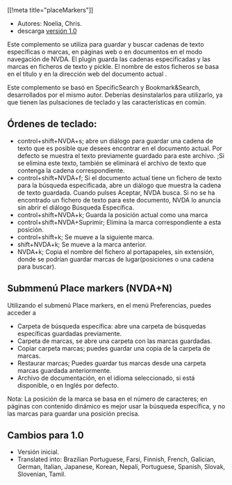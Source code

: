 [[!meta title="placeMarkers"]]

* Autores: Noelia, Chris.
* descarga [versión 1.0][1]

Este complemento se utiliza para guardar y buscar cadenas de texto
específicas o marcas, en páginas web o en documentos en el modo navegación
de NVDA.  El plugin guarda las cadenas especificadas y las marcas en
ficheros de texto y pickle. El nombre de estos ficheros se basa en el título
y en la dirección web del documento actual .

Este complemento se basó en SpecificSearch y Bookmark&Search, desarrollados
por el mismo autor. Deberías desinstalarlos para utilizarlo, ya que tienen
las pulsaciones de teclado y las características en común.

## Órdenes de teclado: ##

*	control+shift+NVDA+s; abre un diálogo para guardar una cadena de texto que
  es posible que desees encontrar en el documento actual. Por defecto se
  muestra el texto previamente guardado para este archivo. ;Si se elimina
  este texto, también se eliminará el archivo de texto que contenga la
  cadena correspondiente.
*	control+shift+NVDA+f; Si el documento actual tiene un fichero de texto
  para la búsqueda especificada, abre un diálogo que muestra la cadena de
  texto guardada. Cuando pulses Aceptar, NVDA busca. Si no se ha encontrado
  un fichero de texto para este documento, NVDA lo anuncia sin abrir el
  diálogo Búsqueda Específica.
*	control+shift+NVDA+k; Guarda la posición actual como una marca
*	control+shift+NVDA+Suprimir; Elimina la marca correspondiente a esta
  posición.
*	control+shift+k; Se mueve a la siguiente marca.
*	shift+NVDA+k; Se mueve a la marca anterior.
*	NVDA+k; Copia el nombre del fichero al portapapeles, sin extensión, donde
  se podrían guardar marcas de lugar(posiciones o una cadena para buscar).

## Submmenú Place markers (NVDA+N) ##

Utilizando el submenú Place markers, en el menú Preferencias, puedes acceder
a 

*	Carpeta de búsqueda específica: abre una carpeta de búsquedas específicas
  guardadas previamente.
*	Carpeta de marcas, se abre una carpeta con las marcas guardadas.
*	Copiar carpeta marcas; puedes guardar una copia de la carpeta de marcas.
*	Restaurar marcas; Puedes guardar tus marcas desde una carpeta marcas
  guardada anteriormente.
*	Archivo de documentación, en el idioma seleccionado, si está disponible, o
  en Inglés por defecto.

Nota: La posición de la marca se basa en el número de caracteres; en páginas
con contenido dinámico es mejor usar la búsqueda específica, y no las marcas
para guardar una posición precisa.

## Cambios para 1.0 ##
* Versión inicial.
* Translated into: Brazilian Portuguese, Farsi, Finnish, French, Galician,
  German, Italian, Japanese, Korean, Nepali, Portuguese, Spanish, Slovak,
  Slovenian, Tamil.

[1]: http://addons.nvda-project.org/files/get.php?file=pm
